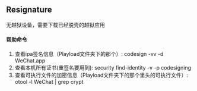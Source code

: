 ## Resignature

无越狱设备，需要下载已经脱壳的越狱应用








#### 帮助命令

1. 查看ipa签名信息（Playload文件夹下的那个）: codesign -vv -d WeChat.app 
2. 查看本机所有证书(重签名要用到): security find-identity -v -p codesigning
3. 查看可执行文件的加密信息（Playload文件夹下的那个里头的可执行文件）: otool -l WeChat | grep crypt 

